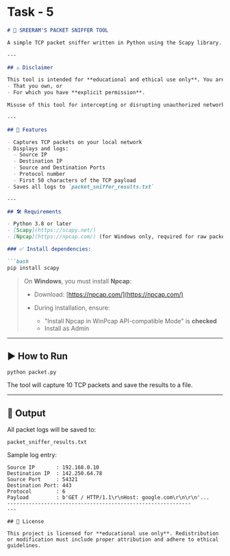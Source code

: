 # Task - 5
```markdown
# 📡 SREERAM'S PACKET SNIFFER TOOL

A simple TCP packet sniffer written in Python using the Scapy library. This tool captures and logs TCP packets on your network and saves relevant details such as IPs, ports, protocols, and payload data into a text file.

---

## ⚠️ Disclaimer

This tool is intended for **educational and ethical use only**. You are **only allowed to use it** on networks:
- That you own, or
- For which you have **explicit permission**.

Misuse of this tool for intercepting or disrupting unauthorized networks is illegal and unethical.

---

## 📁 Features

- Captures TCP packets on your local network
- Displays and logs:
  - Source IP
  - Destination IP
  - Source and Destination Ports
  - Protocol number
  - First 50 characters of the TCP payload
- Saves all logs to `packet_sniffer_results.txt`

---

## 🛠️ Requirements

- Python 3.8 or later
- [Scapy](https://scapy.net/)
- [Npcap](https://npcap.com/) (for Windows only, required for raw packet capture)

### ✅ Install dependencies:

```bash
pip install scapy
````

> On **Windows**, you must install **Npcap**:
>
> * Download: [https://npcap.com/](https://npcap.com/)
> * During installation, ensure:
>
>   * "Install Npcap in WinPcap API-compatible Mode" is **checked**
>   * Install as Admin

---

## ▶️ How to Run

```bash
python packet.py
```

The tool will capture 10 TCP packets and save the results to a file.

---

## 📄 Output

All packet logs will be saved to:

```
packet_sniffer_results.txt
```

Sample log entry:

```
Source IP       : 192.168.0.10
Destination IP  : 142.250.64.78
Source Port     : 54321
Destination Port: 443
Protocol        : 6
Payload         : b'GET / HTTP/1.1\r\nHost: google.com\r\n\r\n'...
------------------------------------------------------------
---

## 📌 License

This project is licensed for **educational use only**. Redistribution or modification must include proper attribution and adhere to ethical guidelines.
